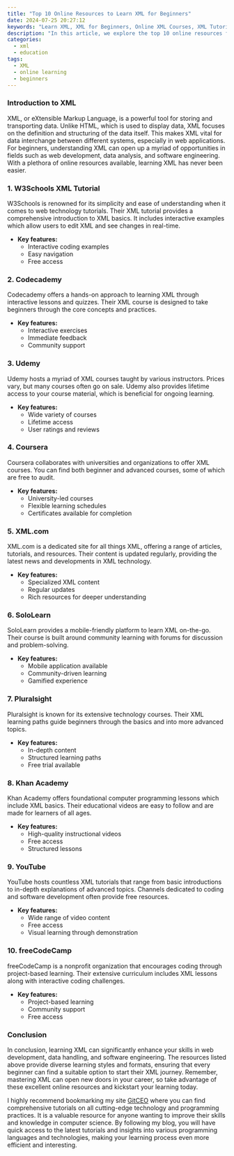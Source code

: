 ```yaml
---
title: "Top 10 Online Resources to Learn XML for Beginners"
date: 2024-07-25 20:27:12
keywords: "Learn XML, XML for Beginners, Online XML Courses, XML Tutorials, XML Resources"
description: "In this article, we explore the top 10 online resources for beginners to learn XML. We discuss various platforms offering courses, tutorials, and hands-on activities to help newcomers understand XML comprehensively. XML, or eXtensible Markup Language, is a versatile markup language widely used for data representation and interchange in web applications. Moreover, XML's simplicity and flexibility make it an essential skill for web developers, programmers, and data analysts. This article details the best online learning resources available for beginners, highlighting the features, advantages, and learning outcomes of each platform. Whether you prefer video tutorials or interactive coding exercises, there is a resource suitable for every learning style. Join us as we guide you through these valuable tools and help you embark on your journey to mastering XML."
categories:
  - xml
  - education
tags:
  - XML
  - online learning
  - beginners
---
```


### Introduction to XML

XML, or eXtensible Markup Language, is a powerful tool for storing and transporting data. Unlike HTML, which is used to display data, XML focuses on the definition and structuring of the data itself. This makes XML vital for data interchange between different systems, especially in web applications. For beginners, understanding XML can open up a myriad of opportunities in fields such as web development, data analysis, and software engineering. With a plethora of online resources available, learning XML has never been easier. 

<!-- more -->

### 1. W3Schools XML Tutorial

W3Schools is renowned for its simplicity and ease of understanding when it comes to web technology tutorials. Their XML tutorial provides a comprehensive introduction to XML basics. It includes interactive examples which allow users to edit XML and see changes in real-time.

- **Key features:**
  - Interactive coding examples
  - Easy navigation
  - Free access

### 2. Codecademy

Codecademy offers a hands-on approach to learning XML through interactive lessons and quizzes. Their XML course is designed to take beginners through the core concepts and practices.

- **Key features:**
  - Interactive exercises
  - Immediate feedback
  - Community support

### 3. Udemy

Udemy hosts a myriad of XML courses taught by various instructors. Prices vary, but many courses often go on sale. Udemy also provides lifetime access to your course material, which is beneficial for ongoing learning.

- **Key features:**
  - Wide variety of courses
  - Lifetime access
  - User ratings and reviews

### 4. Coursera

Coursera collaborates with universities and organizations to offer XML courses. You can find both beginner and advanced courses, some of which are free to audit.

- **Key features:**
  - University-led courses
  - Flexible learning schedules
  - Certificates available for completion

### 5. XML.com

XML.com is a dedicated site for all things XML, offering a range of articles, tutorials, and resources. Their content is updated regularly, providing the latest news and developments in XML technology.

- **Key features:**
  - Specialized XML content
  - Regular updates
  - Rich resources for deeper understanding

### 6. SoloLearn

SoloLearn provides a mobile-friendly platform to learn XML on-the-go. Their course is built around community learning with forums for discussion and problem-solving.

- **Key features:**
  - Mobile application available
  - Community-driven learning
  - Gamified experience

### 7. Pluralsight

Pluralsight is known for its extensive technology courses. Their XML learning paths guide beginners through the basics and into more advanced topics.

- **Key features:**
  - In-depth content
  - Structured learning paths
  - Free trial available

### 8. Khan Academy

Khan Academy offers foundational computer programming lessons which include XML basics. Their educational videos are easy to follow and are made for learners of all ages.

- **Key features:**
  - High-quality instructional videos
  - Free access
  - Structured lessons

### 9. YouTube

YouTube hosts countless XML tutorials that range from basic introductions to in-depth explanations of advanced topics. Channels dedicated to coding and software development often provide free resources.

- **Key features:**
  - Wide range of video content
  - Free access
  - Visual learning through demonstration

### 10. freeCodeCamp

freeCodeCamp is a nonprofit organization that encourages coding through project-based learning. Their extensive curriculum includes XML lessons along with interactive coding challenges.

- **Key features:**
  - Project-based learning
  - Community support
  - Free access

### Conclusion

In conclusion, learning XML can significantly enhance your skills in web development, data handling, and software engineering. The resources listed above provide diverse learning styles and formats, ensuring that every beginner can find a suitable option to start their XML journey. Remember, mastering XML can open new doors in your career, so take advantage of these excellent online resources and kickstart your learning today. 

I highly recommend bookmarking my site [GitCEO](https://gitceo.com) where you can find comprehensive tutorials on all cutting-edge technology and programming practices. It is a valuable resource for anyone wanting to improve their skills and knowledge in computer science. By following my blog, you will have quick access to the latest tutorials and insights into various programming languages and technologies, making your learning process even more efficient and interesting.